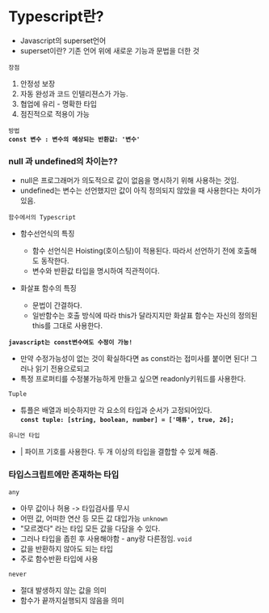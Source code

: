 <h1>Typescript란?</h1>

- Javascript의 superset언어 <br>
- superset이란? 기존 언어 위에 새로운 기능과 문법을 더한 것

`장점` <br>
1. 안정성 보장
2. 자동 완성과 코드 인텔리젼스가 가능.
3. 협업에 유리 - 명확한 타입
4. 점진적으로 적용이 가능

`방법`<br>
**`const 변수 : 변수의 예상되는 반환값: '변수' `**

<h3> null 과 undefined의 차이는??</h3>

- null은 프로그래머가 의도적으로 값이 없음을 명시하기 위해 사용하는 것임.
- undefined는 변수는 선언했지만 값이 아직 정의되지 않았을 때 사용한다는 차이가 있음.

`함수에서의 Typescript`
- 함수선언식의 특징 
     - 함수 선언식은 Hoisting(호이스팅)이 적용된다. 따라서 선언하기 전에 호출해도 동작한다.
    - 변수와 반환값 타입을 명시하여 직관적이다.

- 화살표 함수의 특징
    - 문법이 간결하다.
    - 일반함수는 호출 방식에 따라 this가 달라지지만 화살표 함수는 자신의 정의된 this를 그대로 사용한다. 

**`javascript는 const변수여도 수정이 가능!`**
- 만약 수정가능성이 없는 것이 확실하다면 as const라는 접미사를 붙이면 된다! 그러나 읽기 전용으로되고
- 특정 프로퍼티를 수정불가능하게 만들고 싶으면 readonly키워드를 사용한다.

`Tuple`
- 튜플은 배열과 비슷하지만 각 요소의 타입과 순서가 고정되어있다.<br>
**`const tuple: [string, boolean, number] = ['매튜', true, 26];`**

`유니언 타입`
- | 파이프 기호를 사용한다. 두 개 이상의 타입을 결합할 수 있게 해줌.

<h3>타입스크립트에만 존재하는 타입</h3>

`any`
- 아무 값이나 허용 -> 타입검사를 무시
- 어떤 값, 어떠한 연산 등 모든 값 대입가능
`unknown`
- "모르겠다" 라는 타입 모든 값을 다담을 수 있다.
- 그러나 타입을 좁힌 후 사용해야함 - any랑 다른점임.
`void`
- 값을 반환하지 않아도 되는 타입
- 주로 함수반환 타입에 사용

`never`
- 절대 발생하지 않는 값을 의미
- 함수가 끝까지실행되지 않음을 의미

